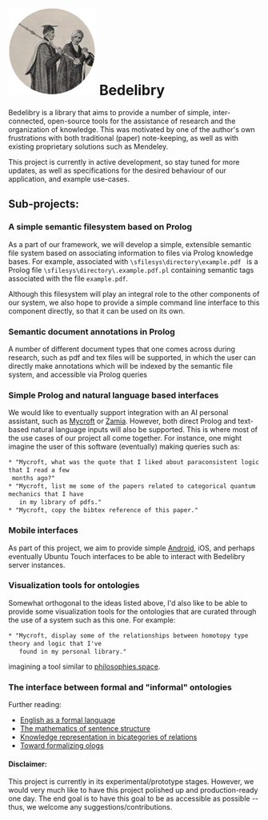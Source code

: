 # <img src="img/BedelibryLogo.png" width="175"> Bedelibry

Bedelibry is a library that aims to provide a number of simple, inter-connected, open-source tools for the assistance of research and the organization of knowledge. This was motivated by one of the author's own frustrations with both traditional (paper) note-keeping, as well as with existing proprietary solutions such as Mendeley.
 
 This project is currently in active development, so stay tuned for more updates, as well as
 specifications for the desired behaviour of our application, and example use-cases.  
 
 ## Sub-projects:
 
 ### A simple semantic filesystem based on Prolog
 
 As a part of our framework, we will develop a simple, extensible semantic file system based
 on associating information to files via Prolog knowledge bases. For example, associated with
  `\sfilesys\directory\example.pdf ` is a Prolog file `\sfilesys\directory\.example.pdf.pl`
  containing semantic tags associated with the file `example.pdf`.
  
 Although this filesystem will play an integral role to the other components of our system, we also 
 hope to provide a simple command line interface to this component directly, so that it can be used 
 on its own.
 
 ### Semantic document annotations in Prolog
 
 A number of different document types that one comes across during research, such as pdf and tex files
 will be supported, in which the user can directly make annotations which will be indexed by the 
 semantic file system, and accessible via Prolog queries

 
 ### Simple Prolog and natural language based interfaces
 
 We would like to eventually support integration with an AI personal assistant,
  such as [Mycroft](https://github.com/MycroftAI) or [Zamia](https://github.com/gooofy/zamia-ai).
 However, both direct Prolog and text-based natural language inputs will also be supported. This
 is where most of the use cases of our project all come together. For instance, one might imagine the user
 of this software (eventually) making queries such as:
 
    * "Mycroft, what was the quote that I liked about paraconsistent logic that I read a few
     months ago?"
    * "Mycroft, list me some of the papers related to categorical quantum mechanics that I have 
       in my library of pdfs."
    * "Mycroft, copy the bibtex reference of this paper."

 ### Mobile interfaces

 As part of this project, we aim to provide simple [Android](https://github.com/Sintrastes/bli-app-android), iOS, and perhaps eventually Ubuntu Touch interfaces to be able to interact with Bedelibry server instances.
  
 ### Visualization tools for ontologies
 
 Somewhat orthogonal to the ideas listed above, I'd also like to be able to provide some visualization
 tools for the ontologies that are curated through the use of a system such as this one. For example:
    
    * "Mycroft, display some of the relationships between homotopy type theory and logic that I've 
       found in my personal library."
       
 imagining a tool similar to [philosophies.space](http://philosophies.space/).
 
 ### The interface between formal and "informal" ontologies
 
 Further reading:
 
 * [English as a formal language](https://philpapers.org/rec/MONEAA-2)
 * [The mathematics of sentence structure](https://www.tandfonline.com/doi/abs/10.1080/00029890.1958.11989160?journalCode=uamm20)
 * [Knowledge representation in bicategories of relations](https://arxiv.org/pdf/1706.00526.pdf)
 * [Toward formalizing ologs](https://arxiv.org/pdf/1503.08326.pdf)
 
 #### Disclaimer:
  This project is currently in its experimental/prototype stages. However, we would very much like to have this project
  polished up and production-ready one day. The end goal is to have this goal to be as accessible
  as possible -- thus, we welcome any suggestions/contributions.